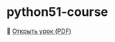 # python51-course

📄 [Открыть урок (PDF)](https://github.com/RumbleJS/python51-course/blob/Урок%20№%201/Материалы/Урок%20№%201%20(HTML%20%2B%20CSS).pdf)
